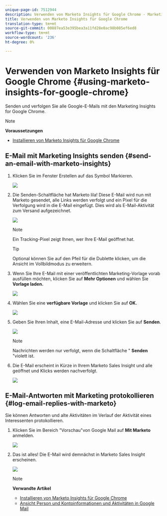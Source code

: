 ```yaml
---
unique-page-id: 7512944
description: Verwenden von Marketo Insights für Google Chrome - Marketing Docs - Produktdokumentation
title: Verwenden von Marketo Insights für Google Chrome
translation-type: tm+mt
source-git-commit: 00887ea53e395bea3a11fd28e0ac98b085ef6ed8
workflow-type: tm+mt
source-wordcount: '236'
ht-degree: 0%

---
```



# Verwenden von Marketo Insights für Google Chrome {#using-marketo-insights-for-google-chrome}

Senden und verfolgen Sie alle Google-E-Mails mit den Marketing Insights for Google Chrome.

>[!NOTE]
>
>**Voraussetzungen**
>
>* [Installieren von Marketo Insights für Google Chrome](install-marketo-insights-for-google-chrome.md)

>



## E-Mail mit Marketing Insights senden {#send-an-email-with-marketo-insights}

1. Klicken Sie im Fenster Erstellen auf das Symbol Markieren.

   ![](assets/image2015-10-5-14-3a57-3a53.png)

1. Die Senden-Schaltfläche hat Marketo lila! Diese E-Mail wird nun mit Marketo gesendet, alle Links werden verfolgt und ein Pixel für die Verfolgung wird in die E-Mail eingefügt. Dies wird als E-Mail-Aktivität zum Versand aufgezeichnet.

   ![](assets/image2015-10-5-15-3a2-3a21.png)

   >[!NOTE]
   >
   >Ein Tracking-Pixel zeigt Ihnen, wer Ihre E-Mail geöffnet hat.

   >[!TIP]
   >
   >Optional können Sie auf den Pfeil für die Dublette klicken, um die Ansicht im Vollbildmodus zu erweitern.

1. Wenn Sie Ihre E-Mail mit einer veröffentlichten Marketing-Vorlage vorab ausfüllen möchten, klicken Sie auf **Mehr Optionen** und wählen Sie **Vorlage laden.**

   ![](assets/image2015-10-5-15-3a6-3a50.png)

1. Wählen Sie eine **verfügbare Vorlage** und klicken Sie auf **OK.**

   ![](assets/image2015-10-5-15-3a11-3a44.png)

1. Geben Sie Ihren Inhalt, eine E-Mail-Adresse und klicken Sie auf **Senden**.

   ![](assets/image2015-10-6-14-3a37-3a32.png)

   >[!NOTE]
   >
   >Nachrichten werden nur verfolgt, wenn die Schaltfläche &quot; **Senden** &quot;violett ist.

1. Die E-Mail erscheint in Kürze in Ihrem Marketo Sales Insight und alle geöffnet und Klicks werden nachverfolgt.

   ![](assets/image2015-4-23-16-3a59-3a43.png)

## E-Mail-Antworten mit Marketing protokollieren {#log-email-replies-with-marketo}

Sie können Antworten und alte Aktivitäten im Verlauf der Aktivität eines Interessenten protokollieren.

1. Klicken Sie im Bereich &quot;Vorschau&quot;von Google Mail auf **Mit Marketo** anmelden.

   ![](assets/image2015-4-23-17-3a0-3a42.png)

1. Das ist alles! Die E-Mail wird demnächst in Marketo Sales Insight erscheinen.

   ![](assets/image2015-4-23-17-3a1-3a26.png)

   >[!NOTE]
   >
   >**Verwandte Artikel**
   >
   >    
   >    
   >    * [Installieren von Marketo Insights für Google Chrome](install-marketo-insights-for-google-chrome.md)
   >    * [Ansicht Person und Kontoinformationen und Aktivitäten in Google Mail](view-person-and-account-information-and-activities-in-google-mail.md)


